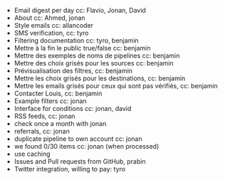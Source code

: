 - Email digest per day cc: Flavio, Jonan, David
- About cc: Ahmed, jonan
- Style emails cc: allancoder
- SMS verification, cc: tyro
- Filtering documentation cc: tyro, benjamin
- Mettre à la fin le public true/false cc: benjamin
- Mettre des exemples de noms de pipelines cc: benjamin
- Mettre des choix grisés pour les sources cc: benjamin
- Prévisualisation des filtres, cc: benjamin
- Mettre les choix grisés pour les destinations, cc: benjamin
- Mettre les emails grisés pour ceux qui sont pas vérifiés, cc: benjamin
- Contacter Louis, cc: benjamin
- Example filters cc: jonan
- Interface for conditions cc: jonan, david
- RSS feeds, cc: jonan
- check once a month with jonan
- referrals, cc: jonan
- duplicate pipeline to own account cc: jonan
- we found 0/30 items cc: jonan (when processed)
- use caching
- Issues and Pull requests from GitHub, prabin
- Twitter integration, willing to pay: tyro
